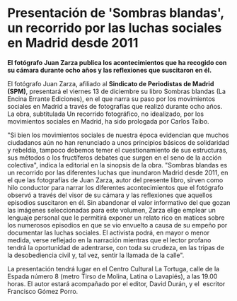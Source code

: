 # Presentación de 'Sombras blandas', un recorrido por las luchas sociales en Madrid desde 2011

**El fotógrafo Juan Zarza publica los acontecimientos que ha recogido con su cámara durante ocho años y las reflexiones que suscitaron en él.**

El fotógrafo Juan Zarza, afiliado al **Sindicato de Periodistas de Madrid (SPM)**, presentará el viernes 13 de diciembre su libro Sombras blandas (La Encina Errante Ediciones), en el que narra su paso por los movimientos sociales en Madrid a través de fotografías que realizó durante ocho años. La obra, subtitulada Un recorrido fotográfico, no idealizado, por los movimientos sociales en Madrid, ha sido prologada por Carlos Taibo.

"Si bien los movimientos sociales de nuestra época evidencian que muchos ciudadanos aún no han renunciado a unos principios básicos de solidaridad y rebeldía, tampoco debemos temer el cuestionamiento de sus estructuras, sus métodos o los fructíferos debates que surgen en el seno de la acción colectiva", indica la editorial en la sinopsis de la obra. "Sombras blandas es un recorrido por las diferentes luchas que inundaron Madrid desde 2011, en el que las fotografías de Juan Zarza, autor del presente libro, sirven como hilo conductor para narrar los diferentes acontecimientos que el fotógrafo observó a través del visor de su cámara y las reflexiones que aquellos episodios suscitaron en él. Sin abandonar el valor informativo del que gozan las imágenes seleccionadas para este volumen, Zarza elige emplear un lenguaje personal que le permitirá exponer un relato rico en matices sobre los numerosos episodios en que se vio envuelto a causa de su empeño por documentar las luchas sociales. El activista podrá, en mayor o menor medida, verse reflejado en la narración mientras que el lector profano tendrá la oportunidad de adentrarse, con toda su crudeza, en las tripas de la desobediencia civil y, tal vez, sentir la llamada de la calle".

La presentación tendrá lugar en el Centro Cultural La Tortuga, calle de la Espada número 8 (metro Tirso de Molina, Latina o Lavapiés), a las 19.00 horas. El autor estará acompañado por el editor, David Durán, y el  escritor Francisco Gómez Porro.



